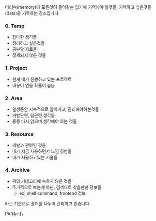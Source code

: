 머리속(memory)에 모든것이 들어갈순 없기에 기억해야 할것들, 기억하고 싶은것들(data)을 기록하는 장소입니다.

### 0. Temp
- 잡다한 생각들
- 정리하고 싶은것들
- 공부할 자료들
- 정제되지 않은 것들
### 1. Project
- 현재 내가 진행하고 있는 프로젝트
- 내용이 없을 확률이 높음
### 2. Area
- 일생동안 지속적으로 알아가고, 관리해야하는것들
- 개발관련, 팀관련 생각들
- 종종 다시 읽으며 생각해야 하는 것들
### 3. Resource
- 개발과 관련된 것들
- 내가 지금 사용하면서 느낌 경험들
- 내가 사용하고있는 기술들
### 4. Archive
- 위의 카테고리에 속하지 않은 것들
- 주기적으로 보는게 아닌, 검색으로 찾을만한 정보들
	- ex) shell command, frontend 정보

라는 기준으로 폴더를 나누어 관리하고 있습니다.

PARAㅁ[\